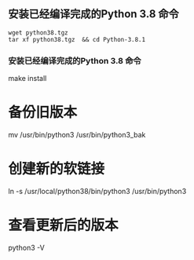 ## 安装已经编译完成的Python 3.8 命令
```
wget python38.tgz 
tar xf python38.tgz  && cd Python-3.8.1
```

### 安装已经编译完成的Python 3.8 命令
make install

# 备份旧版本
mv /usr/bin/python3 /usr/bin/python3_bak

# 创建新的软链接
ln -s /usr/local/python38/bin/python3 /usr/bin/python3

# 查看更新后的版本
python3 -V
